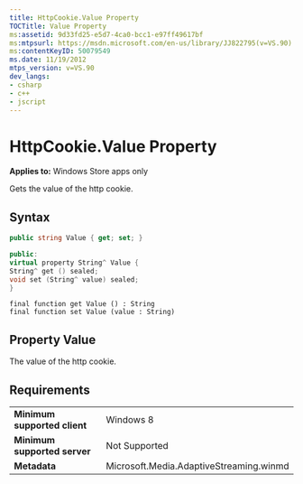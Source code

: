 ```yaml
---
title: HttpCookie.Value Property
TOCTitle: Value Property
ms:assetid: 9d33fd25-e5d7-4ca0-bcc1-e97ff49617bf
ms:mtpsurl: https://msdn.microsoft.com/en-us/library/JJ822795(v=VS.90)
ms:contentKeyID: 50079549
ms.date: 11/19/2012
mtps_version: v=VS.90
dev_langs:
- csharp
- c++
- jscript
---
```


# HttpCookie.Value Property

**Applies to:** Windows Store apps only

Gets the value of the http cookie.

## Syntax

``` csharp
public string Value { get; set; }
```

``` c++
public:
virtual property String^ Value {
String^ get () sealed;
void set (String^ value) sealed;
}
```

``` jscript
final function get Value () : String
final function set Value (value : String)
```

## Property Value

The value of the http cookie.

## Requirements

|||
|--- |--- |
|**Minimum supported client**|Windows 8|
|**Minimum supported server**|Not Supported|
|**Metadata**|Microsoft.Media.AdaptiveStreaming.winmd|

